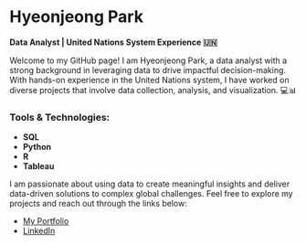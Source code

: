 # Hyeonjeong Park

**Data Analyst | United Nations System Experience 🇺🇳**

Welcome to my GitHub page! I am Hyeonjeong Park, a data analyst with a strong background in leveraging data to drive impactful decision-making. With hands-on experience in the United Nations system, I have worked on diverse projects that involve data collection, analysis, and visualization. 💻📊

### Tools & Technologies:
- **SQL**
- **Python**
- **R**
- **Tableau**

I am passionate about using data to create meaningful insights and deliver data-driven solutions to complex global challenges. Feel free to explore my projects and reach out through the links below:

- [My Portfolio](https://edenbrln.github.io/)
- [LinkedIn](https://www.linkedin.com/in/hyeonjeong-park-8a8a01197/)

